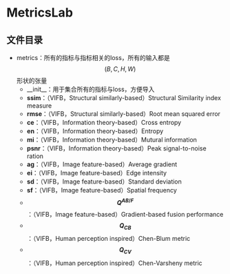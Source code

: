 # MetricsLab

## 文件目录

* metrics：所有的指标与指标相关的loss，所有的输入都是$$(B,C,H,W)$$形状的张量
  * \_\_init\_\_：用于集合所有的指标与loss，方便导入
  * **ssim**：（VIFB，Structural similarly-based）Structural Similarity index measure
  * **rmse**：（VIFB，Structural similarly-based）Root mean squared error
  * **ce**：（VIFB，Information theory-based）Cross entropy
  * **en**：（VIFB，Information theory-based）Entropy
  * **mi**：（VIFB，Information theory-based）Mutural information
  * **psnr**：（VIFB，Information theory-based）Peak signal-to-noise ration
  * **ag**：（VIFB，Image feature-based）Average gradient
  * **ei**：（VIFB，Image feature-based）Edge intensity
  * **sd**：（VIFB，Image feature-based）Standard deviation
  * **sf**：（VIFB，Image feature-based）Spatial frequency
  * **$$Q^{AB/F}$$**：（VIFB，Image feature-based）Gradient-based fusion performance
  * **$$Q_{CB}$$**：（VIFB，Human perception inspired）Chen-Blum metric
  * **$$Q_{CV}$$**：（VIFB，Human perception inspired）Chen-Varsheny metric